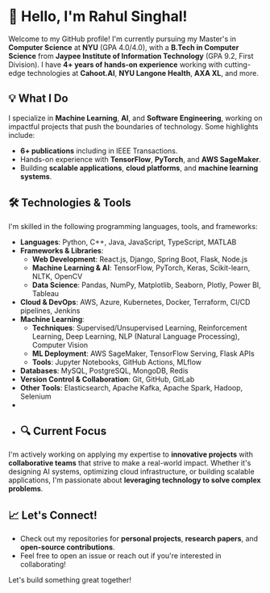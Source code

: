 # 👋 Hello, I'm Rahul Singhal!

Welcome to my GitHub profile! I'm currently pursuing my Master's in **Computer Science** at **NYU** (GPA 4.0/4.0), with a **B.Tech in Computer Science** from **Jaypee Institute of Information Technology** (GPA 9.2, First Division). I have **4+ years of hands-on experience** working with cutting-edge technologies at **Cahoot.AI**, **NYU Langone Health**, **AXA XL**, and more.

## 💡 What I Do

I specialize in **Machine Learning**, **AI**, and **Software Engineering**, working on impactful projects that push the boundaries of technology. Some highlights include:

- **6+ publications** including in IEEE Transactions.
- Hands-on experience with **TensorFlow**, **PyTorch**, and **AWS SageMaker**.
- Building **scalable applications**, **cloud platforms**, and **machine learning systems**.

## 🛠️ Technologies & Tools

I'm skilled in the following programming languages, tools, and frameworks:
- **Languages**: Python, C++, Java, JavaScript, TypeScript, MATLAB
- **Frameworks & Libraries**: 
  - **Web Development**: React.js, Django, Spring Boot, Flask, Node.js
  - **Machine Learning & AI**: TensorFlow, PyTorch, Keras, Scikit-learn, NLTK, OpenCV
  - **Data Science**: Pandas, NumPy, Matplotlib, Seaborn, Plotly, Power BI, Tableau
- **Cloud & DevOps**: AWS, Azure, Kubernetes, Docker, Terraform, CI/CD pipelines, Jenkins
- **Machine Learning**:
  - **Techniques**: Supervised/Unsupervised Learning, Reinforcement Learning, Deep Learning, NLP (Natural Language Processing), Computer Vision
  - **ML Deployment**: AWS SageMaker, TensorFlow Serving, Flask APIs
  - **Tools**: Jupyter Notebooks, GitHub Actions, MLflow
- **Databases**: MySQL, PostgreSQL, MongoDB, Redis
- **Version Control & Collaboration**: Git, GitHub, GitLab
- **Other Tools**: Elasticsearch, Apache Kafka, Apache Spark, Hadoop, Selenium
-
- ## 🔍 Current Focus

I'm actively working on applying my expertise to **innovative projects** with **collaborative teams** that strive to make a real-world impact. Whether it's designing AI systems, optimizing cloud infrastructure, or building scalable applications, I'm passionate about **leveraging technology to solve complex problems**.

## 📈 Let's Connect!

- Check out my repositories for **personal projects**, **research papers**, and **open-source contributions**.
- Feel free to open an issue or reach out if you're interested in collaborating!

Let's build something great together!
